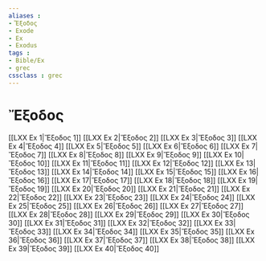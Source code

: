 ```yaml
---
aliases : 
- Ἔξοδος
- Exode
- Ex
- Exodus
tags : 
- Bible/Ex
- grec
cssclass : grec
---
```


# Ἔξοδος

[[LXX Ex 1|Ἔξοδος 1]]
[[LXX Ex 2|Ἔξοδος 2]]
[[LXX Ex 3|Ἔξοδος 3]]
[[LXX Ex 4|Ἔξοδος 4]]
[[LXX Ex 5|Ἔξοδος 5]]
[[LXX Ex 6|Ἔξοδος 6]]
[[LXX Ex 7|Ἔξοδος 7]]
[[LXX Ex 8|Ἔξοδος 8]]
[[LXX Ex 9|Ἔξοδος 9]]
[[LXX Ex 10|Ἔξοδος 10]]
[[LXX Ex 11|Ἔξοδος 11]]
[[LXX Ex 12|Ἔξοδος 12]]
[[LXX Ex 13|Ἔξοδος 13]]
[[LXX Ex 14|Ἔξοδος 14]]
[[LXX Ex 15|Ἔξοδος 15]]
[[LXX Ex 16|Ἔξοδος 16]]
[[LXX Ex 17|Ἔξοδος 17]]
[[LXX Ex 18|Ἔξοδος 18]]
[[LXX Ex 19|Ἔξοδος 19]]
[[LXX Ex 20|Ἔξοδος 20]]
[[LXX Ex 21|Ἔξοδος 21]]
[[LXX Ex 22|Ἔξοδος 22]]
[[LXX Ex 23|Ἔξοδος 23]]
[[LXX Ex 24|Ἔξοδος 24]]
[[LXX Ex 25|Ἔξοδος 25]]
[[LXX Ex 26|Ἔξοδος 26]]
[[LXX Ex 27|Ἔξοδος 27]]
[[LXX Ex 28|Ἔξοδος 28]]
[[LXX Ex 29|Ἔξοδος 29]]
[[LXX Ex 30|Ἔξοδος 30]]
[[LXX Ex 31|Ἔξοδος 31]]
[[LXX Ex 32|Ἔξοδος 32]]
[[LXX Ex 33|Ἔξοδος 33]]
[[LXX Ex 34|Ἔξοδος 34]]
[[LXX Ex 35|Ἔξοδος 35]]
[[LXX Ex 36|Ἔξοδος 36]]
[[LXX Ex 37|Ἔξοδος 37]]
[[LXX Ex 38|Ἔξοδος 38]]
[[LXX Ex 39|Ἔξοδος 39]]
[[LXX Ex 40|Ἔξοδος 40]]
